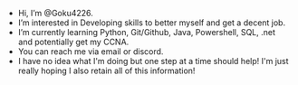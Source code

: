 -  Hi, I’m @Goku4226.
-  I’m interested in Developing skills to better myself and get a decent job.
-  I’m currently learning Python, Git/Github, Java, Powershell, SQL, .net and potentially get my CCNA.
-  You can reach me via email or discord.
-  I have no idea what I'm doing but one step at a time should help!
I'm just really hoping I also retain all of this information!

<!---
Goku4226/Goku4226 is a ✨ special ✨ repository because its `README.md` (this file) appears on your GitHub profile.
You can click the Preview link to take a look at your changes.
--->

